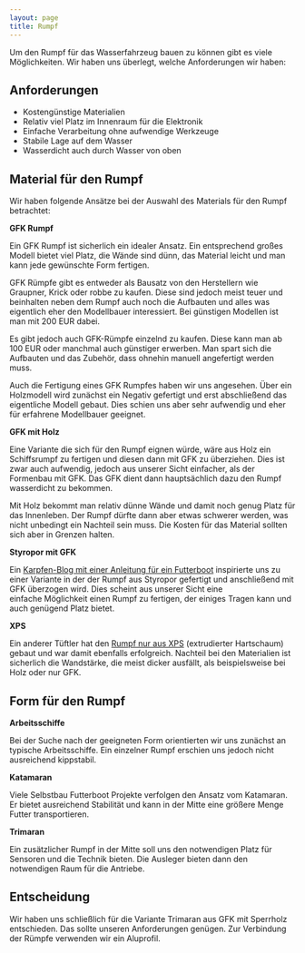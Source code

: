 ```yaml
---
layout: page
title: Rumpf
---
```


Um den Rumpf für das Wasserfahrzeug bauen zu können gibt es viele Möglichkeiten. Wir haben uns überlegt, welche Anforderungen wir haben:

## Anforderungen

* Kostengünstige Materialien
* Relativ viel Platz im Innenraum für die Elektronik
* Einfache Verarbeitung ohne aufwendige Werkzeuge
* Stabile Lage auf dem Wasser
* Wasserdicht auch durch Wasser von oben

## Material für den Rumpf

Wir haben folgende Ansätze bei der Auswahl des Materials für den Rumpf betrachtet:

**GFK Rumpf**

Ein GFK Rumpf ist sicherlich ein idealer Ansatz. Ein entsprechend großes Modell bietet viel Platz, die Wände sind dünn, das Material leicht und man kann jede gewünschte Form fertigen.

GFK Rümpfe gibt es entweder als Bausatz von den Herstellern wie Graupner, Krick oder robbe zu kaufen. Diese sind jedoch meist teuer und beinhalten neben dem Rumpf auch noch die Aufbauten und alles was eigentlich eher den Modellbauer interessiert. Bei günstigen Modellen ist man mit 200 EUR dabei.

Es gibt jedoch auch GFK-Rümpfe einzelnd zu kaufen. Diese kann man ab 100 EUR oder manchmal auch günstiger erwerben. Man spart sich die Aufbauten und das Zubehör, dass ohnehin manuell angefertigt werden muss.

Auch die Fertigung eines GFK Rumpfes haben wir uns angesehen. Über ein Holzmodell wird zunächst ein Negativ gefertigt und erst abschließend das eigentliche Modell gebaut. Dies schien uns aber sehr aufwendig und eher für erfahrene Modellbauer geeignet.

**GFK mit Holz**

Eine Variante die sich für den Rumpf eignen würde, wäre aus Holz ein Schiffsrumpf zu fertigen und diesen dann mit GFK zu überziehen. Dies ist zwar auch aufwendig, jedoch aus unserer Sicht einfacher, als der Formenbau mit GFK. Das GFK dient dann hauptsächlich dazu den Rumpf wasserdicht zu bekommen.

Mit Holz bekommt man relativ dünne Wände und damit noch genug Platz für das Innenleben. Der Rumpf dürfte dann aber etwas schwerer werden, was nicht unbedingt ein Nachteil sein muss. Die Kosten für das Material sollten sich aber in Grenzen halten.

**Styropor mit GFK**

Ein [Karpfen-Blog mit einer Anleitung für ein Futterboot](http://www.tipp-karpfenangeln.de/karpfen-futterboot-bauen/) inspirierte uns zu einer Variante in der der Rumpf aus Styropor gefertigt und anschließend mit GFK überzogen wird. Dies scheint aus unserer Sicht eine einfache Möglichkeit einen Rumpf zu fertigen, der einiges Tragen kann und auch genügend Platz bietet.

**XPS**

Ein anderer Tüftler hat den [Rumpf nur aus XPS](https://www.youtube.com/watch?v=MDAaurIjSMg) (extrudierter Hartschaum) gebaut und war damit ebenfalls erfolgreich. Nachteil bei den Materialien ist sicherlich die Wandstärke, die meist dicker ausfällt, als beispielsweise bei Holz oder nur GFK.

## Form für den Rumpf

**Arbeitsschiffe**

Bei der Suche nach der geeigneten Form orientierten wir uns zunächst an typische Arbeitsschiffe. Ein einzelner Rumpf erschien uns jedoch nicht ausreichend kippstabil.

**Katamaran**

Viele Selbstbau Futterboot Projekte verfolgen den Ansatz vom Katamaran. Er bietet ausreichend Stabilität und kann in der Mitte eine größere Menge Futter transportieren.

**Trimaran**

Ein zusätzlicher Rumpf in der Mitte soll uns den notwendigen Platz für Sensoren und die Technik bieten. Die Ausleger bieten dann den notwendigen Raum für die Antriebe.

## Entscheidung

Wir haben uns schließlich für die Variante Trimaran aus GFK mit Sperrholz entschieden. Das sollte unseren Anforderungen genügen. Zur Verbindung der Rümpfe verwenden wir ein Aluprofil.